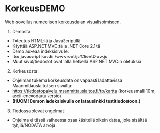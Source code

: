 # KorkeusDEMO
Web-sovellus numeerisen korkeusdatan visualisoimiseen.


1. Demosta:
- Toteutus HTML:lä ja JavaScriptillä
- Käyttää ASP.NET MVC:tä ja .NET Core 2.1:tä
- Demo aukeaa indeksisivulle.
- Itse javascript koodi: /wwwroot/js/ClientDraw.js
- Muut sivut/tiedostot ovat tällä hetkellä ASP.NET MVC:n oletuksia.


2. Korkeusdata:
- Ohjelman tukema korkeusdata on vapaasti ladattavissa Maanmittauslaitoksen sivuilta:
- https://tiedostopalvelu.maanmittauslaitos.fi/tp/kartta (korkeusmalli 10m, ascii-encoodattu versio)
- **(HUOM! Demon indeksisivulla on latauslinkki testitiedostoon.)**


3. Tiedossa olevat ongelmat:
- Ohjelma ei tässä vaiheessa osaa käsitellä oikein dataa, joka sisältää tyhjiä/NODATA arvoja.
